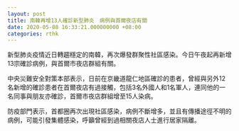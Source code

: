 ```yaml
---
layout: post
title: 南韓再增13人確診新型肺炎　病例與首爾夜店有關
date: 2020-05-08 16:33:21.000000000 +08:00
categories: rthk
---
```


新型肺炎疫情近日轉趨穩定的南韓，再次爆發群聚性社區感染。今日午夜起再新增13宗確診病例，與首爾市夜店群組有關。

中央災難安全對策本部表示，日前在京畿道龍仁地區確診的患者，曾經與另外12名新增的確診患者在首爾夜店有過接觸，包括3名外國人和1名軍人，連同他的一名同事與朋友亦確診，首爾市夜店群組增至15人染病。

防疫部門表示，首都圈再次出現社區感染，病例不斷增多，並且有傳播途徑不明的病例，可能引發集體感染，呼籲曾經到過相關夜店人士進行居家隔離。
